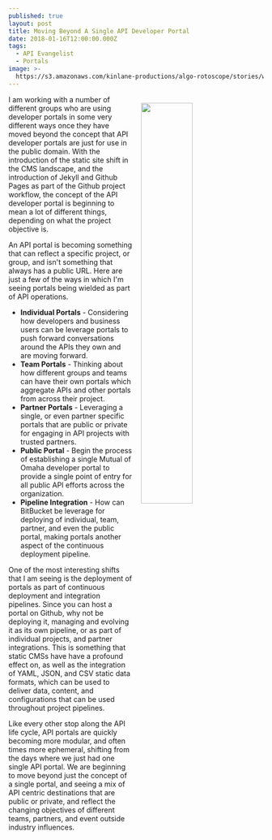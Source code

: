```yaml
---
published: true
layout: post
title: Moving Beyond A Single API Developer Portal
date: 2018-01-16T12:00:00.000Z
tags:
  - API Evangelist
  - Portals
image: >-
  https://s3.amazonaws.com/kinlane-productions/algo-rotoscope/stories/window_clean_view.jpg
---
```

<p><img src="https://s3.amazonaws.com/kinlane-productions/algo-rotoscope/stories/window_clean_view.jpg" align="right" width="45%" style="padding: 15px;" /></p>I am working with a number of different groups who are using developer portals in some very different ways once they have moved beyond the concept that API developer portals are just for use in the public domain. With the introduction of the static site shift in the CMS landscape, and the introduction of Jekyll and Github Pages as part of the Github project workflow, the concept of the API developer portal is beginning to mean a lot of different things, depending on what the project objective is.

An API portal is becoming something that can reflect a specific project, or group, and isn't something that always has a public URL. Here are just a few of the ways in which I'm seeing portals being wielded as part of API operations.

- **Individual Portals** - Considering how developers and business users can be leverage portals to push forward conversations around the APIs they own and are moving forward.
- **Team Portals** - Thinking about how different groups and teams can have their own portals which aggregate APIs and other portals from across their project.
- **Partner Portals** - Leveraging a single, or even partner specific portals that are public or private for engaging in API projects with trusted partners.
- **Public Portal** - Begin the process of establishing a single Mutual of Omaha developer portal to provide a single point of entry for all public API efforts across the organization.
- **Pipeline Integration** - How can BitBucket be leverage for deploying of individual, team, partner, and even the public portal, making portals another aspect of the continuous deployment pipeline.

One of the most interesting shifts that I am seeing is the deployment of portals as part of continuous deployment and integration pipelines. Since you can host a portal on Github, why not be deploying it, managing and evolving it as its own pipeline, or as part of individual projects, and partner integrations. This is something that static CMSs have have a profound effect on, as well as the integration of YAML, JSON, and CSV static data formats, which can be used to deliver data, content, and configurations that can be used throughout project pipelines.

Like every other stop along the API life cycle, API portals are quickly becoming more modular, and often times more ephemeral, shifting from the days where we just had one single API portal. We are beginning to move beyond just the concept of a single portal, and seeing a mix of API centric destinations that are public or private, and reflect the changing objectives of different teams, partners, and event outside industry influences.
